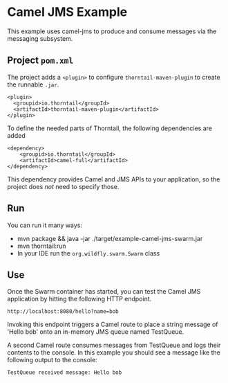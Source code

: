 # Camel JMS Example

This example uses camel-jms to produce and consume messages via the messaging subsystem.

## Project `pom.xml`

The project adds a `<plugin>` to configure `thorntail-maven-plugin` to
create the runnable `.jar`.

    <plugin>
      <groupid>io.thorntail</groupId>
      <artifactId>thorntail-maven-plugin</artifactId>
    </plugin>

To define the needed parts of Thorntail, the following dependencies are added

    <dependency>
        <groupid>io.thorntail</groupId>
        <artifactId>camel-full</artifactId>
    </dependency>

This dependency provides Camel and JMS APIs to your application, so the
project does *not* need to specify those.

## Run

You can run it many ways:

* mvn package && java -jar ./target/example-camel-jms-swarm.jar
* mvn thorntail:run
* In your IDE run the `org.wildfly.swarm.Swarm` class

## Use

Once the Swarm container has started, you can test the Camel JMS application by hitting the following HTTP endpoint.

    http://localhost:8080/hello?name=bob

Invoking this endpoint triggers a Camel route to place a string message of 'Hello bob' onto an in-memory JMS queue named TestQueue.

A second Camel route consumes messages from TestQueue and logs their contents to the console. In this example you 
should see a message like the following output to the console:

    TestQueue received message: Hello bob
